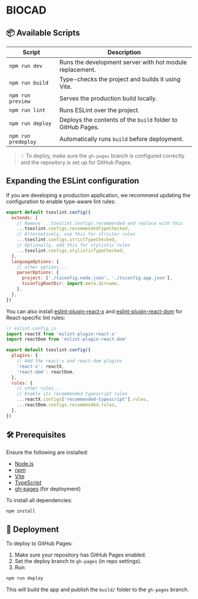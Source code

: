 # BIOCAD

## 📦 Available Scripts

| Script              | Description                                                 |
| ------------------- | ----------------------------------------------------------- |
| `npm run dev`       | Runs the development server with hot module replacement.    |
| `npm run build`     | Type-checks the project and builds it using Vite.           |
| `npm run preview`   | Serves the production build locally.                        |
| `npm run lint`      | Runs ESLint over the project.                               |
| `npm run deploy`    | Deploys the contents of the `build` folder to GitHub Pages. |
| `npm run predeploy` | Automatically runs `build` before deployment.               |

> 💡 To deploy, make sure the `gh-pages` branch is configured correctly and the repository is set up for GitHub Pages.

## Expanding the ESLint configuration

If you are developing a production application, we recommend updating the configuration to enable type-aware lint rules:

```js
export default tseslint.config({
  extends: [
    // Remove ...tseslint.configs.recommended and replace with this
    ...tseslint.configs.recommendedTypeChecked,
    // Alternatively, use this for stricter rules
    ...tseslint.configs.strictTypeChecked,
    // Optionally, add this for stylistic rules
    ...tseslint.configs.stylisticTypeChecked,
  ],
  languageOptions: {
    // other options...
    parserOptions: {
      project: ['./tsconfig.node.json', './tsconfig.app.json'],
      tsconfigRootDir: import.meta.dirname,
    },
  },
})
```

You can also install [eslint-plugin-react-x](https://github.com/Rel1cx/eslint-react/tree/main/packages/plugins/eslint-plugin-react-x) and [eslint-plugin-react-dom](https://github.com/Rel1cx/eslint-react/tree/main/packages/plugins/eslint-plugin-react-dom) for React-specific lint rules:

```js
// eslint.config.js
import reactX from 'eslint-plugin-react-x'
import reactDom from 'eslint-plugin-react-dom'

export default tseslint.config({
  plugins: {
    // Add the react-x and react-dom plugins
    'react-x': reactX,
    'react-dom': reactDom,
  },
  rules: {
    // other rules...
    // Enable its recommended typescript rules
    ...reactX.configs['recommended-typescript'].rules,
    ...reactDom.configs.recommended.rules,
  },
})
```

## 🛠 Prerequisites

Ensure the following are installed:

* [Node.js](https://nodejs.org/)
* [npm](https://www.npmjs.com/)
* [Vite](https://vitejs.dev/)
* [TypeScript](https://www.typescriptlang.org/)
* [gh-pages](https://github.com/tschaub/gh-pages) (for deployment)

To install all dependencies:

```bash
npm install
```

## 🚀 Deployment

To deploy to GitHub Pages:

1. Make sure your repository has GitHub Pages enabled.
2. Set the deploy branch to `gh-pages` (in repo settings).
3. Run:

```bash
npm run deploy
```

This will build the app and publish the `build/` folder to the `gh-pages` branch.
